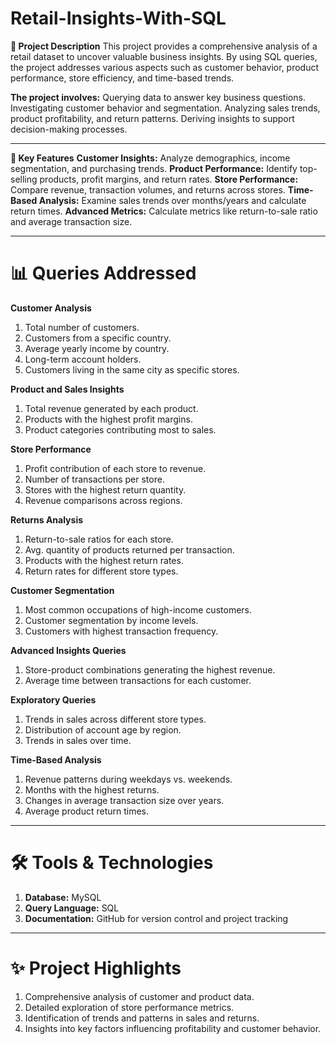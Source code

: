 # Retail-Insights-With-SQL

**📜 Project Description**
This project provides a comprehensive analysis of a retail dataset to uncover valuable business insights. By using SQL queries, the project addresses various aspects such as customer behavior, product performance, store efficiency, and time-based trends.

**The project involves:**
Querying data to answer key business questions.
Investigating customer behavior and segmentation.
Analyzing sales trends, product profitability, and return patterns.
Deriving insights to support decision-making processes.

---

**🚀 Key Features**
**Customer Insights:** Analyze demographics, income segmentation, and purchasing trends.
**Product Performance:** Identify top-selling products, profit margins, and return rates.
**Store Performance:** Compare revenue, transaction volumes, and returns across stores.
**Time-Based Analysis:** Examine sales trends over months/years and calculate return times.
**Advanced Metrics:** Calculate metrics like return-to-sale ratio and average transaction size.

---

# 📊 Queries Addressed
**Customer Analysis**
1. Total number of customers.
2. Customers from a specific country.
3. Average yearly income by country.
4. Long-term account holders.
5. Customers living in the same city as specific stores.

**Product and Sales Insights**
1. Total revenue generated by each product.
2. Products with the highest profit margins.
3. Product categories contributing most to sales.

**Store Performance**
1. Profit contribution of each store to revenue.
2. Number of transactions per store.
3. Stores with the highest return quantity.
4. Revenue comparisons across regions.
   
**Returns Analysis**
1. Return-to-sale ratios for each store.
2. Avg. quantity of products returned per transaction.
3. Products with the highest return rates.
4. Return rates for different store types.
   
**Customer Segmentation**
1. Most common occupations of high-income customers.
2. Customer segmentation by income levels.
3. Customers with highest transaction frequency.

**Advanced Insights Queries**
1. Store-product combinations generating the highest revenue.
2. Average time between transactions for each customer.

**Exploratory Queries**
1. Trends in sales across different store types.
2. Distribution of account age by region.
3. Trends in sales over time.

**Time-Based Analysis**
1. Revenue patterns during weekdays vs. weekends.
2. Months with the highest returns.
3. Changes in average transaction size over years.
4. Average product return times.

---

# 🛠️ Tools & Technologies
1. **Database:** MySQL
2. **Query Language:** SQL
3. **Documentation:** GitHub for version control and project tracking

---

# ✨ Project Highlights
1. Comprehensive analysis of customer and product data.
2. Detailed exploration of store performance metrics.
3. Identification of trends and patterns in sales and returns.
4. Insights into key factors influencing profitability and customer behavior.
